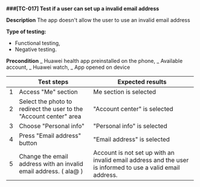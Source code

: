**###[TC-017] Test if a user can set up a invalid email address**

**Description**
The app doesn't allow the user to use an invalid email address

**Type of testing:**

- Functional testing,
- Negative testing.

**Precondition**
_ Huawei health app preinstalled on the phone,
_ Available account,
_ Huawei watch,
_ App opened on device

|     | **Test steps**                                                     | **Expected results**                                                                                       |
| --- | ------------------------------------------------------------------ | ---------------------------------------------------------------------------------------------------------- |
| 1   | Access "Me" section                                                | Me section is selected                                                                                     |
| 2   | Select the photo to redirect the user to the "Account center" area | "Account center" is selected                                                                               |
| 3   | Choose "Personal info"                                             | "Personal info" is selected                                                                                |
| 4   | Press "Email address" button                                       | "Email address" is selected                                                                                |
| 5   | Change the email address with an invalid email address. ( ala@ )   | Account is not set up with an invalid email address and the user is informed to use a valid email address. |
